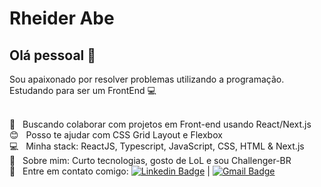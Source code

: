 # Rheider Abe

## Olá pessoal 👋
Sou apaixonado por resolver problemas utilizando a programação.
Estudando para ser um FrontEnd :computer:

 <br/> :purple_heart: &nbsp; Buscando colaborar com projetos em Front-end usando React/Next.js
 <br/> :blush: &nbsp; Posso te ajudar com CSS Grid Layout e Flexbox
 <br/> :computer: &nbsp; Minha stack: ReactJS, Typescript, JavaScript, CSS, HTML & Next.js
 <br/> 💬  &nbsp; Sobre mim: Curto tecnologias, gosto de LoL e sou Challenger-BR
 <br/> :email: &nbsp; Entre em contato comigo: [![Linkedin Badge](https://img.shields.io/badge/-RheiderAbe-blue?style=flat-square&logo=Linkedin&logoColor=white&link=https://www.linkedin.com/in/rheiderabe/)](https://www.linkedin.com/in/rheiderabe/) 
| 
[![Gmail Badge](https://img.shields.io/badge/-rheiderline@gmail.com-c14438?style=flat-square&logo=Gmail&logoColor=white&link=mailto:rheiderline@gmail.com)](mailto:rheiderline@gmail.com)

